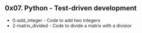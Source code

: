## 0x07. Python - Test-driven development

* 0-add_integer - Code to add two integers
* 2-matrix_divided - Code to divide a matrix with a divisior
